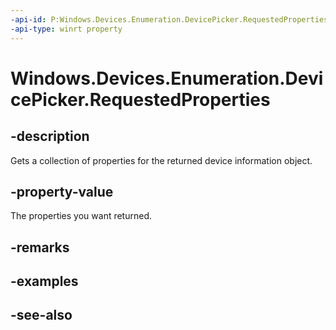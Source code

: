 ```yaml
---
-api-id: P:Windows.Devices.Enumeration.DevicePicker.RequestedProperties
-api-type: winrt property
---
```


<!-- Property syntax
public Windows.Foundation.Collections.IVector<string> RequestedProperties { get; }
-->

# Windows.Devices.Enumeration.DevicePicker.RequestedProperties

## -description
Gets a collection of properties for the returned device information object.

## -property-value
The properties you want returned.

## -remarks

## -examples

## -see-also
